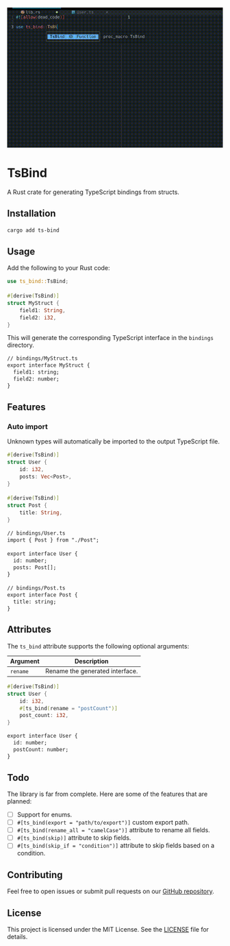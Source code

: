 ![TsBind How it works](./assets/ts-bind.gif)

# TsBind

A Rust crate for generating TypeScript bindings from structs.

## Installation

```bash
cargo add ts-bind
```

## Usage

Add the following to your Rust code:

```rust
use ts_bind::TsBind;

#[derive(TsBind)]
struct MyStruct {
    field1: String,
    field2: i32,
}
```

This will generate the corresponding TypeScript interface in the `bindings` directory.

```tsx
// bindings/MyStruct.ts
export interface MyStruct {
  field1: string;
  field2: number;
}
```

## Features

### Auto import

Unknown types will automatically be imported to the output TypeScript file.

```rust
#[derive(TsBind)]
struct User {
    id: i32,
    posts: Vec<Post>,
}

#[derive(TsBind)]
struct Post {
    title: String,
}
```

```tsx
// bindings/User.ts
import { Post } from "./Post";

export interface User {
  id: number;
  posts: Post[];
}

// bindings/Post.ts
export interface Post {
  title: string;
}
```

## Attributes

The `ts_bind` attribute supports the following optional arguments:

| Argument | Description                     |
| -------- | ------------------------------- |
| `rename` | Rename the generated interface. |

```rust
#[derive(TsBind)]
struct User {
    id: i32,
    #[ts_bind(rename = "postCount")]
    post_count: i32,
}
```

```tsx
export interface User {
  id: number;
  postCount: number;
}
```

## Todo

The library is far from complete. Here are some of the features that are planned:

- [ ] Support for enums.
- [ ] `#[ts_bind(export = "path/to/export")]` custom export path.
- [ ] `#[ts_bind(rename_all = "camelCase")]` attribute to rename all fields.
- [ ] `#[ts_bind(skip)]` attribute to skip fields.
- [ ] `#[ts_bind(skip_if = "condition")]` attribute to skip fields based on a condition.

## Contributing

Feel free to open issues or submit pull requests on our [GitHub repository](https://github.com/dcodesdev/ts-bind).

## License

This project is licensed under the MIT License. See the [LICENSE](LICENSE) file for details.
